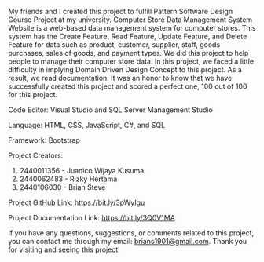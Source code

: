 My friends and I created this project to fulfill Pattern Software Design Course Project at my university. 
Computer Store Data Management System Website is a web-based data management system for computer stores. 
This system has the Create Feature, Read Feature, Update Feature, and Delete Feature for data such as product, 
customer, supplier, staff, goods purchases, sales of goods, and payment types. We did this project to help people 
to manage their computer store data. In this project, we faced a little difficulty in implying Domain Driven Design 
Concept to this project. As a result, we read documentation. It was an honor to know that we have successfully 
created this project and scored a perfect one, 100 out of 100 for this project.  

Code Editor: Visual Studio and SQL Server Management Studio

Language: HTML, CSS, JavaScript, C#, and SQL

Framework: Bootstrap

Project Creators: 

1. 2440011356 - Juanico Wijaya Kusuma
2. 2440062483 - Rizky Hertama
3. 2440106030 - Brian Steve

Project GitHub Link: https://bit.ly/3pWyIgu

Project Documentation Link: https://bit.ly/3Q0V1MA

If you have any questions, suggestions, or comments related to this project, you can contact me through my email: 
brians1901@gmail.com. Thank you for visiting and seeing this project!
